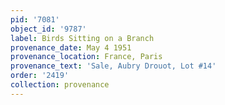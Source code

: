 ```yaml
---
pid: '7081'
object_id: '9787'
label: Birds Sitting on a Branch
provenance_date: May 4 1951
provenance_location: France, Paris
provenance_text: 'Sale, Aubry Drouot, Lot #14'
order: '2419'
collection: provenance
---
```

